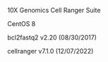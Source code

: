 10X Genomics Cell Ranger Suite

CentOS 8

bcl2fastq2 v2.20 (08/30/2017)

cellranger v7.1.0 (12/07/2022)
